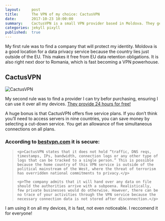 ```yaml
---
layout:     post
title:      The VPN of my choice: CactusVPN
date:       2017-10-23 10:00:00
summary:    CactusVPN is a small VPN provider based in Moldova. They get a lots of things right.
categories: jekyll pixyll
published:  true
---
```


My first rule was to find a company that will protect my identity. Moldova is a good location for a data privacy service because the country lies just outside of the EU. This makes it free from EU data retention obligations. It is also right next door to Romania, which is fast becoming a VPN powerhouse.

## CactusVPN

![CactusVPN](https://i.imgur.com/m4wpkx0.png)

My second rule was to find a provider I can try befor purchasing, ensuring I can use it over all my devices. [They provide 24 hours for free!](https://www.cactusvpn.com/free-vpn/)

A huge bonus is that CactusVPN offers five service plans. If you don’t think you’ll need to access servers in nine countries, you can save money by selecting a cut-down service. You get an allowance of five simultaneous connections on all plans.

### According to [bestvpn.com](https://www.bestvpn.com/cactusvpn-review/) it is secure:

<blockquote>

	<p>CactusVPN states that it does not hold “traffic, DNS reqs, timestamps, IPs, bandwidth, connection logs or any other type of logs that can be tracked to a single person.” This is possible because the home country of this VPN service is outside of the political mainstream of the West, where the threat of terrorism has overridden national commitments to privacy.</p>

	<p>The company admits that it will hand over any data on file should the authorities arrive with a subpoena. Realistically, few private businesses would do otherwise. However, there can be no trace of your activities through the VPN service because the necessary connection data is not stored after disconnection.</p>

</blockquote>

I am using it on all my devices, it is fast, not even noticeable. I reccomend it for everyone!
